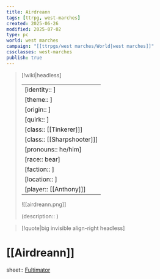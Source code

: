 ```yaml
---
title: Airdreann
tags: [ttrpg, west-marches]
created: 2025-06-26
modified: 2025-07-02
type: pc
world: west marches
campaign: "[[ttrpgs/west marches/World|west marches]]"
cssclasses: west-marches
publish: true
---
```


> [!wiki|headless]
>
> |               |
> | ------------- |
> | [identity:: ] |
> | [theme:: ] |
> | [origin:: ] |
> | [quirk:: ] |
> | [class:: [[Tinkerer]]] |
> | [class:: [[Sharpshooter]]] |
> | [pronouns:: he/him] |
> | [race:: bear] |
> | [faction:: ] |
> | [location:: ] |
> | [player:: [[Anthony]]] |
>
> ![[airdreann.png]]
>
> (description:: )

> [!quote|big invisible align-right headless]

# [[Airdreann]]

sheet:: [Fultimator](https://fultimator.com/pc-gallery/bbB1I1u7nO7s8KkMaW9e)
